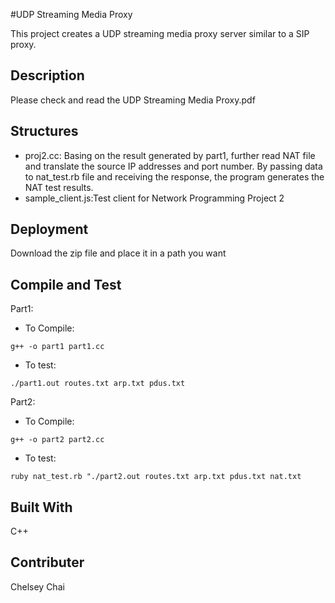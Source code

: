 #UDP Streaming Media Proxy

This project creates a UDP streaming media proxy server similar to a SIP proxy.
## Description
Please check and read the UDP Streaming Media Proxy.pdf
## Structures
* proj2.cc: Basing on the result generated by part1, further read NAT file and translate the source IP addresses and port number. By passing data to nat_test.rb file and receiving the response, the program generates the NAT test results.
* sample_client.js:Test client for Network Programming Project 2
## Deployment
Download the zip file and place it in a path you want
## Compile and Test
Part1:
* To Compile:
```
g++ -o part1 part1.cc
```
* To test:
```
./part1.out routes.txt arp.txt pdus.txt
```
Part2:
* To Compile:
```
g++ -o part2 part2.cc
```
* To test:
```
ruby nat_test.rb "./part2.out routes.txt arp.txt pdus.txt nat.txt
```
## Built With
C++
## Contributer
Chelsey Chai
